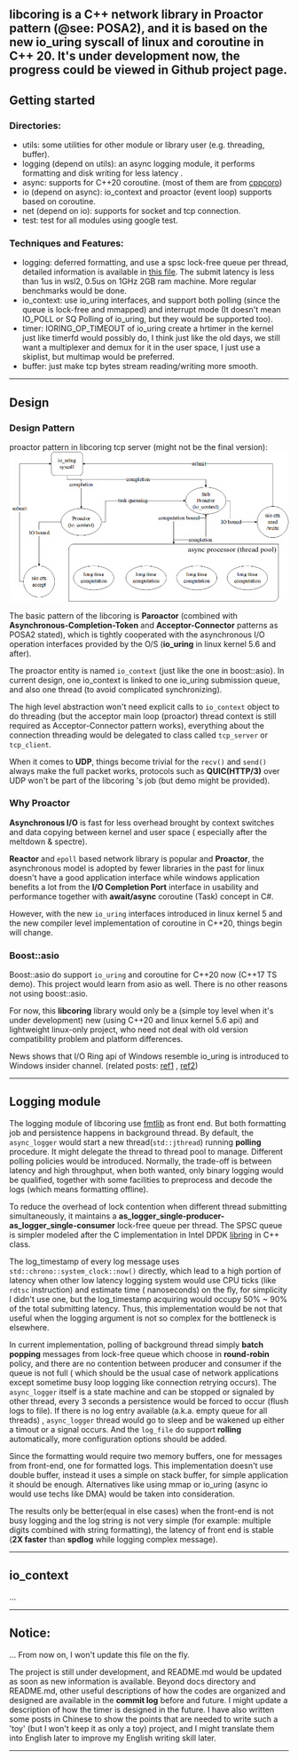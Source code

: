 libcoring is a C++ network library in Proactor pattern (@see: POSA2), and it is based on the new io_uring syscall of
linux and coroutine in C++ 20. It's under development now, the progress could be viewed in Github project page.
---

## Getting started

### Directories:

- utils: some utilities for other module or library user (e.g. threading, buffer).
- logging (depend on utils): an async logging module, it performs formatting and disk writing for less latency .
- async: supports for C++20 coroutine. (most of them are from [cppcoro](https://github.com/lewissbaker/cppcoro))
- io (depend on async): io_context and proactor (event loop) supports based on coroutine.
- net (depend on io): supports for socket and tcp connection.
- test: test for all modules using google test.

### Techniques and Features:

- logging: deferred formatting, and use a spsc lock-free queue per thread, detailed information is available
  in [this file](./design.md). The submit latency is less than 1us in wsl2, 0.5us on 1GHz 2GB ram machine. More regular
  benchmarks would be done.
- io_context: use io_uring interfaces, and support both polling (since the queue is lock-free and mmapped) and interrupt
  mode (It doesn't mean IO_POLL or SQ Polling of io_uring, but they would be supported too).
- timer: IORING_OP_TIMEOUT of io_uring create a hrtimer in the kernel just like timerfd would possibly do, I think just
  like the old days, we still want a multiplexer and demux for it in the user space, I just use a skiplist, but multimap
  would be preferred.
- buffer: just make tcp bytes stream reading/writing more smooth.

---

## Design

### Design Pattern

proactor pattern in libcoring tcp server (might not be the final version):
![proactor pattern image](https://github.com/rzbdz/libcoring/blob/dev/.res/proactor_model.png )

The basic pattern of the libcoring is **Paroactor** (combined with **Asynchronous-Completion-Token** and
**Acceptor-Connector**
patterns as POSA2 stated), which is tightly cooperated with the asynchronous I/O operation interfaces provided by the
O/S (**io_uring** in linux kernel 5.6 and after).

The proactor entity is named `io_context` (just like the one in boost::asio). In current design, one io_context is
linked to one io_uring submission queue, and also one thread (to avoid complicated synchronizing).

The high level abstraction won't need explicit calls to `io_context` object to do threading (but the acceptor main
loop (proactor) thread context is still required as Acceptor-Connector pattern works), everything about the connection
threading would be delegated to class called `tcp_server` or `tcp_client`.

When it comes to **UDP**, things become trivial for the `recv()` and `send()` always make the full packet works,
protocols such as **QUIC(HTTP/3)** over UDP won't be part of the libcoring 's job (but demo might be provided).

### Why Proactor

**Asynchronous I/O** is fast for less overhead brought by context switches and data copying between kernel and user
space (
especially after the meltdown & spectre).

**Reactor** and `epoll` based network library is popular and **Proactor**, the asynchronous model is adopted by fewer
libraries in the past for linux doesn't have a good application interface while windows application benefits a lot from
the **I/O Completion Port** interface in usability and performance together with **await/async** coroutine (Task)
concept in C#.

However, with the new `io_uring` interfaces introduced in linux kernel 5 and the new compiler level implementation of
coroutine in C++20, things begin will change.

### Boost::asio

Boost::asio do support `io_uring` and coroutine for C++20 now (C++17 TS demo). This project would learn from asio as
well. There is no other reasons not using boost::asio.

For now, this **libcoring** library would only be a (simple toy level when it's under development) new (using C++20 and
linux kernel 5.6 api) and lightweight linux-only project, who need not deal with old version compatibility problem and
platform differences.

News shows that I/O Ring api of Windows resemble io_uring is introduced to Windows insider channel. (related
posts: [ref1](https://windows-internals.com/i-o-rings-when-one-i-o-operation-is-not-enough/)
, [ref2](https://windows-internals.com/ioring-vs-io_uring-a-comparison-of-windows-and-linux-implementations/))

---

## Logging module

The logging module of libcoring use [fmtlib](https://github.com/fmtlib/fmt)
as front end. But both formatting job and persistence happens in background thread. By default, the
`async_logger` would start a new thread(`std::jthread`) running **polling** procedure. It might delegate the thread to
thread pool to manage. Different polling policies would be introduced. Normally, the trade-off is between latency and
high throughput, when both wanted, only binary logging would be qualified, together with some facilities to preprocess
and decode the logs (which means formatting offline).

To reduce the overhead of lock contention when different thread submitting simultaneously, it maintains a
**as_logger_single-producer-as_logger_single-consumer** lock-free queue per thread. The SPSC queue is simpler modeled
after the C implementation in Intel DPDK [libring](https://github.com/DPDK/dpdk/tree/main/lib/ring) in C++ class.

The log_timestamp of every log message uses `std::chrono::system_clock::now()` directly, which lead to a high portion of
latency when other low latency logging system would use CPU ticks (like `rdtsc` instruction) and estimate time (
nanoseconds) on the fly, for simplicity I didn't use one, but the log_timestamp acquiring would occupy 50% ~ 90% of the
total submitting latency. Thus, this implementation would be not that useful when the logging argument is not so complex
for the bottleneck is elsewhere.

In current implementation, polling of background thread simply **batch popping** messages from lock-free queue which
choose in **round-robin** policy, and there are no contention between producer and consumer if the queue is not full (
which should be the usual case of network applications except sometime busy loop logging like connection retrying
occurs). The `async_logger` itself is a state machine and can be stopped or signaled by other thread, every 3 seconds a
persistence would be forced to occur (flush logs to file). If there is no log entry available (a.k.a. empty queue for
all threads)
, `async_logger` thread would go to sleep and be wakened up either a timout or a signal occurs. And the `log_file` do
support
**rolling** automatically, more configuration options should be added.

Since the formatting would require two memory buffers, one for messages from front-end, one for formatted logs. This
implementation doesn't use double buffer, instead it uses a simple on stack buffer, for simple application it should be
enough. Alternatives like using mmap or io_uring (async io would use techs like DMA) would be taken into consideration.

The results only be better(equal in else cases) when the front-end is not busy logging and the log string is not very
simple (for example:
multiple digits combined with string formatting), the latency of front end is stable (**2X faster** than
**spdlog** while logging complex message).

---

## io_context

...

---

## Notice:

... From now on, I won't update this file on the fly.

The project is still under development, and README.md would be updated as soon as new information is available. Beyond
docs directory and README.md, other useful descriptions of how the codes are organized and designed are available in the
**commit log** before and future. I might update a description of how the timer is designed in the future. I have also
written some posts in Chinese to show the points that are needed to write such a 'toy' (but I won't keep it as only a
toy) project, and I might translate them into English later to improve my English writing skill later.

---
